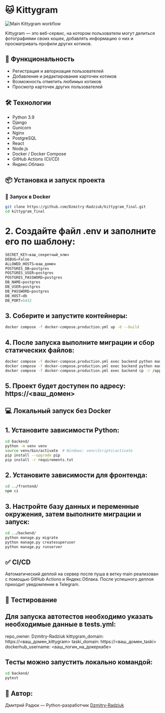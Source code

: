 # 🐱 Kittygram

![Main Kittygram workflow](https://github.com/Port-tf/kittygram/actions/workflows/main.yml/badge.svg)

Kittygram — это веб-сервис, на котором пользователи могут делиться фотографиями своих кошек, добавлять информацию о них и просматривать профили других котиков.

## 🚀 Функциональность

- Регистрация и авторизация пользователей
- Добавление и редактирование карточек котиков
- Возможность отметить любимых котиков
- Просмотр карточек других пользователей

## 🛠️ Технологии

- Python 3.9
- Django
- Gunicorn
- Nginx
- PostgreSQL
- React
- Node.js
- Docker / Docker Compose
- GitHub Actions (CI/CD)
- Яндекс.Облако

## 📦 Установка и запуск проекта

### 🔧 Запуск в Docker

```bash
git clone https://github.com/Dzmitry-Radziuk/kittygram_final.git
cd kittygram_final
```
# 2. Создайте файл .env и заполните его по шаблону:

```h
SECRET_KEY=ваш_секретный_ключ
DEBUG=False
ALLOWED_HOSTS=ваш_домен
POSTGRES_DB=postgres
POSTGRES_USER=postgres
POSTGRES_PASSWORD=postgres
DB_NAME=postgres
DB_USER=postgres
DB_PASSWORD=postgres
DB_HOST=db
DB_PORT=5432
```
## 3. Cоберите и запустите контейнеры:

```bash
docker compose -f docker-compose.production.yml up -d --build
```
## 4. После запуска выполните миграции и сбор статических файлов:

```bash
docker compose -f docker-compose.production.yml exec backend python manage.py migrate
docker compose -f docker-compose.production.yml exec backend python manage.py collectstatic --noinput
docker compose -f docker-compose.production.yml exec backend cp -r /app/collected_static/. /backend_static/static/
```
 
## 5. Проект будет доступен по адресу: https://<ваш_домен>

## 💻 Локальный запуск без Docker

## 1. Установите зависимости Python:

```bash
cd backend/
python -m venv venv
source venv/bin/activate  # Windows: venv\Scripts\activate
pip install --upgrade pip
pip install -r requirements.txt
```
## 2. Установите зависимости для фронтенда:

```bash
cd ../frontend/
npm ci
```
## 3. Настройте базу данных и переменные окружения, затем выполните миграции и запуск:
```bash
cd ../backend/
python manage.py migrate
python manage.py createsuperuser
python manage.py runserver

```

## ✅ CI/CD

Автоматический деплой на сервер после пуша в ветку main реализован с помощью GitHub Actions и Яндекс.Облака. После успешного деплоя приходит уведомление в Telegram.

## 🧪 Тестирование
## Для запуска автотестов необходимо указать необходимые данные в tests.yml:

repo_owner: Dzmitry-Radziuk
kittygram_domain: https://<ваш_домен_kittygram>
taski_domain: https://<ваш_домен_taski>
dockerhub_username: <ваш_логин_на_докерхабе>

## Тесты можно запустить локально командой:

```bash
cd backend/
pytest
```
## 👤 Автор:
Дмитрий Радюк — Python-разработчик
[Dzmitry-Radziuk](https://github.com/Dzmitry-Radziuk)
